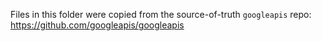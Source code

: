 Files in this folder were copied from the source-of-truth `googleapis` repo:
https://github.com/googleapis/googleapis
